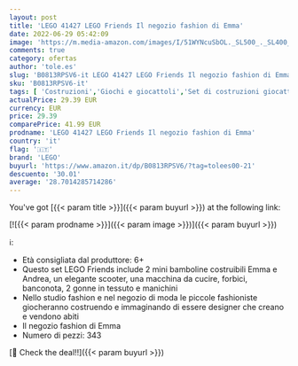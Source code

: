 ```yaml
---
layout: post
title: 'LEGO 41427 LEGO Friends Il negozio fashion di Emma'
date: 2022-06-29 05:42:09
image: 'https://m.media-amazon.com/images/I/51WYNcuSbOL._SL500_._SL400_.jpg'
comments: true
category: ofertas
author: 'tole.es'
slug: 'B0813RPSV6-it LEGO 41427 LEGO Friends Il negozio fashion di Emma'
sku: 'B0813RPSV6-it'
tags: [ 'Costruzioni','Giochi e giocattoli','Set di costruzioni giocattolo','lego','🇮🇹', ]
actualPrice: 29.39 EUR
currency: EUR
price: 29.39
comparePrice: 41.99 EUR
prodname: 'LEGO 41427 LEGO Friends Il negozio fashion di Emma'
country: 'it'
flag: '🇮🇹'
brand: 'LEGO'
buyurl: 'https://www.amazon.it/dp/B0813RPSV6/?tag=tolees00-21'
descuento: '30.01'
average: '28.7014285714286'
---
```


You've got [{{< param title >}}]({{< param buyurl >}}) at the following link:

[![{{< param prodname >}}]({{< param image >}})]({{< param buyurl >}})

ℹ️:

- Età consigliata dal produttore: 6+
- Questo set LEGO Friends include 2 mini bamboline costruibili Emma e Andrea, un elegante scooter, una macchina da cucire, forbici, banconota, 2 gonne in tessuto e manichini
- Nello studio fashion e nel negozio di moda le piccole fashioniste giocheranno costruendo e immaginando di essere designer che creano e vendono abiti
- Il negozio fashion di Emma
- Numero di pezzi: 343

[🛒 Check the deal!!]({{< param buyurl >}})
